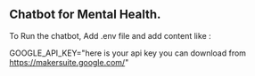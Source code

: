 ## Chatbot for Mental Health.

To Run the chatbot, Add .env file and add content like :    

GOOGLE_API_KEY="here is your api key you can download from https://makersuite.google.com/"